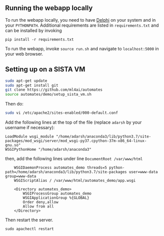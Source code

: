 Running the webapp locally
--------------------------

To run the webapp locally, you need to have [Delphi](https://github.com/ml4ai/delphi) on
your system and in your `PYTHONPATH`. Additional requirements are listed in
`requirements.txt` and can be installed by invoking

```
pip install -r requirements.txt
```

To run the webapp, invoke `source run.sh` and navigate to `localhost:5000` in
your web browser.


Setting up on a SISTA VM
-----------------------------------------

```bash
sudo apt-get update
sudo apt-get install git
git clone https://github.com/ml4ai/automates
source automates/demo/setup_sista_vm.sh
```

Then do:

```bash
sudo vi /etc/apache2/sites-enabled/000-default.conf
```

Add the following lines at the top of the file (replace `adarsh` by your username if necessary):

```
LoadModule wsgi_module "/home/adarsh/anaconda3/lib/python3.7/site-packages/mod_wsgi/server/mod_wsgi-py37.cpython-37m-x86_64-linux-gnu.so"
WSGIPythonHome "/home/adarsh/anaconda3"
```

then, add the following lines under line `DocumentRoot /var/www/html`

```
    WSGIDaemonProcess automates_demo threads=5 python-path=/home/adarsh/anaconda3/lib/python3.7/site-packages user=www-data group=www-data
    WSGIScriptAlias / /var/www/html/automates_demo/app.wsgi

    <Directory automates_demo>
        WSGIProcessGroup automates_demo
        WSGIApplicationGroup %{GLOBAL}
        Order deny,allow
        Allow from all
    </Directory>

```

Then restart the server.

```
sudo apachectl restart
```


